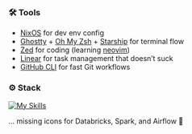 ### 🛠 Tools

- [NixOS](https://nixos.org/) for dev env config
- [Ghostty](https://ghostty.org/) + [Oh My Zsh](https://ohmyz.sh/) + [Starship](https://starship.rs/) for terminal flow
- [Zed](https://zed.dev/) for coding (learning [neovim](https://neovim.io/))
- [Linear](https://linear.app/) for task management that doesn’t suck
- [GitHub CLI](https://cli.github.com/) for fast Git workflows

### ⚙️ Stack

[![My Skills](https://skillicons.dev/icons?i=ts,python,go,svelte,tailwind,firebase,mongodb,aws,bash,deno,docker,elasticsearch,fastapi,grafana,graphql,kafka,kubernetes,latex,lua,md,prometheus,terraform,github,vercel,nix,neovim,supabase)](https://skillicons.dev)

... missing icons for Databricks, Spark, and Airflow 🚀
